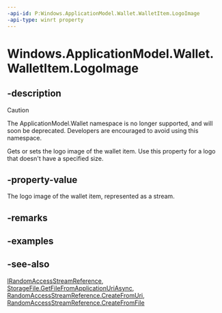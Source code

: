 ```yaml
---
-api-id: P:Windows.ApplicationModel.Wallet.WalletItem.LogoImage
-api-type: winrt property
---
```


<!-- Property syntax
public Windows.Storage.Streams.IRandomAccessStreamReference LogoImage { get;  set; }
-->

# Windows.ApplicationModel.Wallet.WalletItem.LogoImage

## -description
> [!CAUTION]
> The ApplicationModel.Wallet namespace is no longer supported, and will soon be deprecated. Developers are encouraged to avoid using this namespace.

Gets or sets the logo image of the wallet item. Use this property for a logo that doesn't have a specified size.

## -property-value
The logo image of the wallet item, represented as a stream.

## -remarks

## -examples

## -see-also
[IRandomAccessStreamReference](../windows.storage.streams/irandomaccessstreamreference.md), [StorageFile.GetFileFromApplicationUriAsync](../windows.storage/storagefile_getfilefromapplicationuriasync_1702427701.md), [RandomAccessStreamReference.CreateFromUri](../windows.storage.streams/randomaccessstreamreference_createfromuri_407037831.md), [RandomAccessStreamReference.CreateFromFile](../windows.storage.streams/randomaccessstreamreference_createfromfile_2143564516.md)
